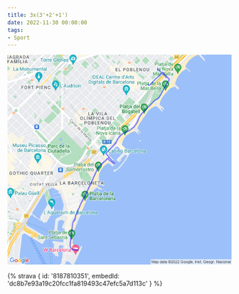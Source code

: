 ```yaml
---
title: 3x(3'+2'+1')
date: 2022-11-30 00:00:00
tags:
- Sport
---
```


![](images/20221130-activity-map.png)

{% strava { id: '8187810351', embedId: 'dc8b7e93a19c20fcc1fa819493c47efc5a7d113c' } %}